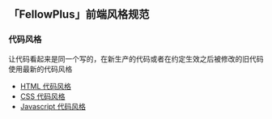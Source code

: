 ## 「FellowPlus」前端风格规范

### 代码风格

让代码看起来是同一个写的，在新生产的代码或者在约定生效之后被修改的旧代码使用最新的代码风格

- [HTML 代码风格](https://fellowplus.com)
- [CSS 代码风格](https://fellowplus.com)
- [Javascript 代码风格](https://github.com/AnyDataVC/FellowPlus-FE-CS/blob/master/javascript.md)

